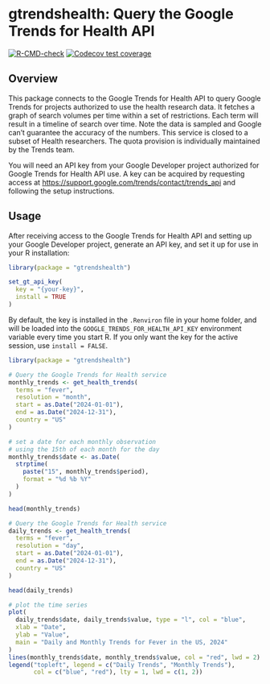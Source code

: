 
<!-- README.md is generated from README.Rmd. Please edit that file -->

# gtrendshealth: Query the Google Trends for Health API

<!-- badges: start -->

[![R-CMD-check](https://github.com/CDCgov/gtrendshealth/actions/workflows/R-CMD-check.yaml/badge.svg)](https://github.com/CDCgov/gtrendshealth/actions/workflows/R-CMD-check.yaml)
[![Codecov test
coverage](https://codecov.io/gh/CDCgov/gtrendshealth/graph/badge.svg)](https://app.codecov.io/gh/CDCgov/gtrendshealth)
<!-- badges: end -->

## Overview

This package connects to the Google Trends for Health API to query
Google Trends for projects authorized to use the health research data.
It fetches a graph of search volumes per time within a set of
restrictions. Each term will result in a timeline of search over time.
Note the data is sampled and Google can’t guarantee the accuracy of the
numbers. This service is closed to a subset of Health researchers. The
quota provision is individually maintained by the Trends team.

You will need an API key from your Google Developer project authorized
for Google Trends for Health API use. A key can be acquired by
requesting access at
<https://support.google.com/trends/contact/trends_api> and following the
setup instructions.

## Usage

After receiving access to the Google Trends for Health API and setting
up your Google Developer project, generate an API key, and set it up for
use in your R installation:

``` r
library(package = "gtrendshealth")

set_gt_api_key(
  key = "{your-key}",
  install = TRUE
)
```

By default, the key is installed in the `.Renviron` file in your home
folder, and will be loaded into the `GOOGLE_TRENDS_FOR_HEALTH_API_KEY`
environment variable every time you start R. If you only want the key
for the active session, use `install = FALSE`.

``` r
library(package = "gtrendshealth")

# Query the Google Trends for Health service
monthly_trends <- get_health_trends(
  terms = "fever",
  resolution = "month",
  start = as.Date("2024-01-01"),
  end = as.Date("2024-12-31"),
  country = "US"
)

# set a date for each monthly observation
# using the 15th of each month for the day
monthly_trends$date <- as.Date(
  strptime(
    paste("15", monthly_trends$period),
    format = "%d %b %Y"
  )
)

head(monthly_trends)

# Query the Google Trends for Health service
daily_trends <- get_health_trends(
  terms = "fever",
  resolution = "day",
  start = as.Date("2024-01-01"),
  end = as.Date("2024-12-31"),
  country = "US"
)

head(daily_trends)

# plot the time series
plot(
  daily_trends$date, daily_trends$value, type = "l", col = "blue",
  xlab = "Date",
  ylab = "Value",
  main = "Daily and Monthly Trends for Fever in the US, 2024"
)
lines(monthly_trends$date, monthly_trends$value, col = "red", lwd = 2)
legend("topleft", legend = c("Daily Trends", "Monthly Trends"),
       col = c("blue", "red"), lty = 1, lwd = c(1, 2))
```
